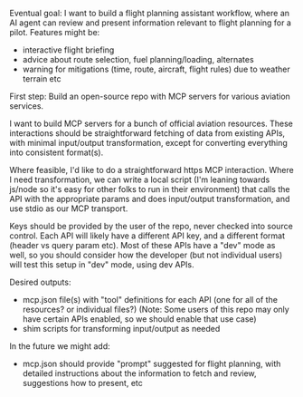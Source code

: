 Eventual goal: I want to build a flight planning assistant workflow, where an AI agent can review and present information relevant to flight planning for a pilot. Features might be:
- interactive flight briefing
- advice about route selection, fuel planning/loading, alternates
- warning for mitigations (time, route, aircraft, flight rules) due to weather terrain etc

First step: Build an open-source repo with MCP servers for various aviation services.

I want to build MCP servers for a bunch of official aviation resources. These interactions should be straightforward fetching of data from existing APIs, with minimal input/output transformation, except for converting everything into consistent format(s).

Where feasible, I'd like to do a straightforward https MCP interaction. Where I need transformation, we can write a local script (I'm leaning towards js/node so it's easy for other folks to run in their environment) that calls the API with the appropriate params and does input/output transformation, and use stdio as our MCP transport.

Keys should be provided by the user of the repo, never checked into source control. Each API will likely have a different API key, and a different format (header vs query param etc). Most of these APIs have a "dev" mode as well, so you should consider how the developer (but not individual users) will test this setup in "dev" mode, using dev APIs.

Desired outputs:

- mcp.json file(s) with "tool" definitions for each API (one for all of the resources? or individual files?) (Note: Some users of this repo may only have certain APIs enabled, so we should enable that use case)
- shim scripts for transforming input/output as needed

In the future we might add:

- mcp.json should provide "prompt" suggested for flight planning, with detailed instructions about the information to fetch and review, suggestions how to present, etc
